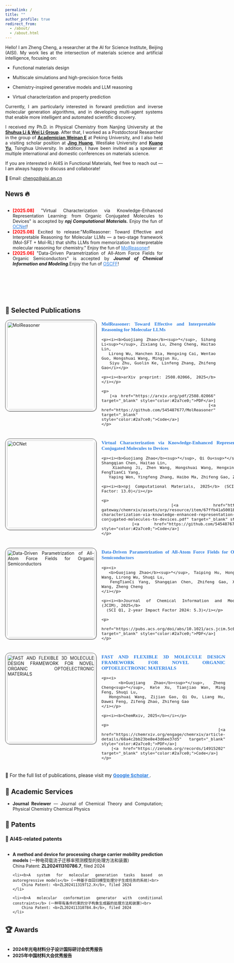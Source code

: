 ```yaml
---
permalink: /
title: ""
author_profile: true
redirect_from:
  - /about/
  - /about.html
---
```


<div style="text-align: justify; text-justify: inter-word;">
<p>Hello! I am Zheng Cheng, a researcher at the AI for Science Institute, Beijing (AISI).
My work lies at the intersection of materials science and artificial intelligence, focusing on:

- Functional materials design

- Multiscale simulations and high-precision force fields

- Chemistry-inspired generative models and LLM reasoning

- Virtual characterization and property prediction

Currently, I am particularly interested in forward prediction and inverse molecular generation algorithms, and in developing multi-agent systems that enable more intelligent and automated scientific discovery.</p>

<p>I received my Ph.D. in Physical Chemistry from Nanjing University at the <a href="https://itcc.nju.edu.cn/shuhua/" target="_blank"><b>Shuhua Li & Wei Li Group</b></a>. 
After that, I worked as a Postdoctoral Researcher in the group of 
<a href="https://cmlr.pku.edu.cn/People/Faculty/c705a4aae5104b0bb3e86a3cc1683fee.htm" target="_blank"><b>Academician Weinan E</b></a> 
at Peking University, and I also held a visiting scholar position at 
<a href="https://www.westlake.edu.cn/faculty/jing-huang.html" target="_blank"><b>Jing Huang</b></a>, Westlake University and <a href="https://www.sigs.tsinghua.edu.cn/yk/list.htm" target="_blank"><b>Kuang Yu</b></a>, Tsinghua University. 
In addition, I have been invited as a speaker at multiple international and domestic conferences on materials science.</p>

<p>If you are interested in AI4S in Functional Materials, feel free to reach out — I am always happy to discuss and collaborate!</p>

<p>📧 Email: <a href="mailto:chengz@aisi.ac.cn">chengz@aisi.an.cn</a> 

<h2 id="News">News 🔥</h2>
<div style="height:300px; overflow-y:auto;">
  <ul>
    <li><b><font color="#FF0000">[2025.08]</font></b> <strong> </strong> "Virtual Characterization via Knowledge-Enhanced Representation Learning: from Organic Conjugated Molecules to Devices" is accepted by <b><em>npj Computational Materials.</em></b> Enjoy the fun of <a href="https://github.com/545487677/OCNet" target="_blank" style="color:#2a7ce0;">OCNet</a>!</li>
    <li><b><font color="#FF0000">[2025.08]</font></b> Excited to release:"MolReasoner: Toward Effective and Interpretable Reasoning for Molecular LLMs —
      a two-stage framework (Mol-SFT + Mol-RL) that shifts LLMs from memorization to interpretable molecular reasoning for chemistry."
      Enjoy the fun of <a href="https://github.com/545487677/MolReasoner" target="_blank" style="color:#2a7ce0;">MolReasoner</a>!</li>
    <li><b><font color="#FF0000">[2025.06]</font></b> "Data-Driven Parametrization of All-Atom Force Fields for Organic Semiconductors" is accepted by <b><em>Journal of Chemical Information and Modeling</em></b>.Enjoy the fun of <a href="https://github.com/zhengcheng233/OSCFF" target="_blank" style="color:#2a7ce0;">OSCFF</a>!</li></li>
</div>

<style>
.pub-entry {
  display: flex;
  align-items: flex-start;
  margin-bottom: 24px;
}
.pub-entry img {
  width: 280px;
  height: auto;
  border: 1.2px solid #464646;
  padding: 5px;
  border-radius: 14px;
  box-shadow: 1.2px 1.2px #bbbbbb;
  margin-right: 16px;
}
.pub-entry .pub-text {
  font-family: Georgia, serif;
  font-size: 0.95rem;
}
.pub-entry .pub-text p {
  margin: 4px 0;
}
</style>

<h2 id="Selected Publications">📝 Selected Publications</h2>

<!-- MolReasoner -->
<div class="pub-entry">
  <img src="./images/papers/molreasoner.png" alt="MolReasoner">
  <div class="pub-text">
    <p><b><a href="https://arxiv.org/pdf/2508.02066" target="_blank" style="color:#2a7ce0; text-decoration:none;">
      MolReasoner: Toward Effective and Interpretable Reasoning for Molecular LLMs
    </a></b></p>

    <p><i><b>Guojiang Zhao</b><sup>*</sup>, Sihang Li<sup>*</sup>, Zixiang Lu, Zheng Cheng, Haitao Lin,
       Lirong Wu, Hanchen Xia, Hengxing Cai, Wentao Guo, Hongshuai Wang, Mingjun Xu,
       Siyu Zhu, Guolin Ke, Linfeng Zhang, Zhifeng Gao</i></p>

    <p><i><b>arXiv preprint: 2508.02066, 2025</b></i></p>

    <p>
      [<a href="https://arxiv.org/pdf/2508.02066" target="_blank" style="color:#2a7ce0;">PDF</a>]
      [<a href="https://github.com/545487677/MolReasoner" target="_blank" style="color:#2a7ce0;">Code</a>]
    </p>

  </div>
</div>

<!-- OCNet -->
<div class="pub-entry">
  <img src="./images/papers/OCNet.png" alt="OCNet">
  <div class="pub-text">
    <p><b><a href="https://chemrxiv.org/engage/api-gateway/chemrxiv/assets/orp/resource/item/67ffb41a50018ac7c5a45d5b/original/virtual-characterization-via-knowledge-enhanced-representation-learning-from-organic-conjugated-molecules-to-devices.pdf" target="_blank" style="color:#2a7ce0; text-decoration:none;">
      Virtual Characterization via Knowledge-Enhanced Representation Learning: from Organic Conjugated Molecules to Devices
    </a></b></p>

    <p><i><b>Guojiang Zhao</b><sup>*</sup>, Qi Ou<sup>*</sup>, Zifeng Zhao<sup>*</sup>, Shangqian Chen, Haitao Lin,
       Xiaohong Ji, Zhen Wang, Hongshuai Wang, Hengxing Cai, Lirong Wu, Shuqi Lu, FengTianCi Yang,
       Yaping Wen, Yingfeng Zhang, Haibo Ma, Zhifeng Gao, Zheng Cheng</i></p>

    <p><i><b>npj Computational Materials, 2025</b> (SCI Q1, 5-year Journal Impact Factor: 13.0)</i></p>

    <p>
      [<a href="https://chemrxiv.org/engage/api-gateway/chemrxiv/assets/orp/resource/item/67ffb41a50018ac7c5a45d5b/original/virtual-characterization-via-knowledge-enhanced-representation-learning-from-organic-conjugated-molecules-to-devices.pdf" target="_blank" style="color:#2a7ce0;">PDF</a>]
      [<a href="https://github.com/545487677/OCNet" target="_blank" style="color:#2a7ce0;">Code</a>]
    </p>

  </div>
</div>

<!-- JCIM - Data-Driven FF for Organic Semiconductors -->
<div class="pub-entry">
  <img src="./images/papers/JCIM.png" alt="Data-Driven Parametrization of All-Atom Force Fields for Organic Semiconductors">
  <div class="pub-text">
    <p><b>
      <a href="https://pubs.acs.org/doi/abs/10.1021/acs.jcim.5c00291" target="_blank" style="color:#2a7ce0; text-decoration:none;">
        Data-Driven Parametrization of All-Atom Force Fields for Organic Semiconductors
      </a>
    </b></p>

    <p><i>
      <b>Guojiang Zhao</b><sup>*</sup>, Taiping Hu, Hongshuai Wang, Lirong Wu, Shuqi Lu,
      FengTianCi Yang, Shangqian Chen, Zhifeng Gao, Xinyan Wang, Zheng Cheng
    </i></p>

    <p><i><b>Journal of Chemical Information and Modeling (JCIM), 2025</b>
      (SCI Q1, 2-year Impact Factor 2024: 5.3)</i></p>

    <p>
      [<a href="https://pubs.acs.org/doi/abs/10.1021/acs.jcim.5c00291" target="_blank" style="color:#2a7ce0;">PDF</a>]
    </p>

  </div>
</div>

<!-- O2-GEN -->
<div class="pub-entry">
  <img src="./images/papers/o2gen.png" alt="FAST AND FLEXIBLE 3D MOLECULE DESIGN FRAMEWORK FOR NOVEL ORGANIC OPTOELECTRONIC MATERIALS">
  <div class="pub-text">
    <p><b>
      <a href="https://chemrxiv.org/engage/chemrxiv/article-details/68a4c2bb23be8e43d6ee37d5" target="_blank" style="color:#2a7ce0; text-decoration:none;">
        FAST AND FLEXIBLE 3D MOLECULE DESIGN FRAMEWORK FOR NOVEL ORGANIC OPTOELECTRONIC MATERIALS
      </a>
    </b></p>

    <p><i>
      <b>Guojiang Zhao</b><sup>*</sup>, Zheng Cheng<sup>*</sup>, Kele Xu, Tianjiao Wan, Ming Feng, Shuqi Lu,
      Hongshuai Wang, Zijian Gao, Qi Ou, Liang Hu, Dawei Feng, Zifeng Zhao, Zhifeng Gao
    </i></p>

    <p><i><b>ChemRxiv, 2025</b></i></p>

    <p>
      [<a href="https://chemrxiv.org/engage/chemrxiv/article-details/68a4c2bb23be8e43d6ee37d5" target="_blank" style="color:#2a7ce0;">PDF</a>]
      [<a href="https://zenodo.org/records/14915202" target="_blank" style="color:#2a7ce0;">Code</a>]
    </p>

  </div>
</div>

<p style="margin-top:16px; font-size:0.95rem;">
  🔗 For the full list of publications, please visit my 
  <a href="https://scholar.google.com.hk/citations?user=8NyhyPcAAAAJ&hl=zh-CN&oi=sra" target="_blank" style="color:#2a7ce0; font-weight:bold;">
    Google Scholar
  </a>.
</p>

<h2 id="services">🤝 Academic Services</h2>

<ul>
  <li><b>Journal Reviewer</b> — Journal of Chemical Theory and Computation; Physical Chemistry Chemical Physics</li>
</ul>


<h2 id="patents">🔖 Patents</h2>

<h3>🔬 AI4S-related patents</h3>
<div style="height:220px; overflow-y:auto;">
  <ul>
    <li><b>A method and device for processing charge carrier mobility prediction models</b> (一种电荷载流子迁移率预测模型的处理方法和装置)<br>
        China Patent: <b>ZL202411310786.7</b>, filed 2024
    </li>

    <li><b>A system for molecular generation tasks based on autoregressive models</b> (一种基于自回归模型处理分子生成任务的系统)<br>
        China Patent: <b>ZL202411319712.X</b>, filed 2024
    </li>

    <li><b>A molecular conformation generator with conditional constraints</b> (一种带有条件约束的分子构象生成器的处理方法和装置)<br>
        China Patent: <b>ZL202411310784.8</b>, filed 2024
    </li>

    <li><b>A method and device for generating multi-ring conjugated system molecules</b> (一种多环共轭体系分子生成模型的处理方法和装置)<br>
        China Patent: <b>ZL202411345540.3</b>, filed 2024
    </li>

    <li><b>Stacked ensemble model for molecular property prediction</b> (用于分子属性预测的堆叠式集成模型的处理方法和装置)<br>
        PCT Patent: <b>PCT/CN2023/130061</b>
    </li>

  </ul>
</div>

<h2 id="awards">🏆 Awards</h2>
<div style="height:120px; overflow-y:auto;">
  <ul>
    <li><b>2024年光电材料分子设计国际研讨会优秀报告</b></li>
    <li><b>2025年中国材料大会优秀报告<b></li>
  </ul>
</div>

<div style="display: flex; justify-content: center; align-items: center;">
  <div style="width:200px; height:200px;">
    <script type="text/javascript" id="clstr_globe" 
      src="//clustrmaps.com/globe.js?d=UK94oR2zw-ItCDhuwQkvsEfpkvBtGrZxqBKVg5vhRmE">
    </script>
  </div>
</div>
